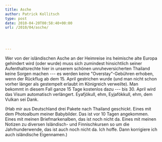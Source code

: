 ```yaml
---
title: Asche
author: Patrick Kollitsch
type: post
date: 2010-04-20T00:58:40+00:00
url: /2010/04/asche/




---
```

Wer von der isländischen Asche an der Heimreise ins heimische alte Europa gehindert wird (oder wurde) muss sich zumindest hinsichtlich seiner Aufenthaltsrechte hier in unserem schönen unruheversicherten Thailand keine Sorgen machen --- es werden keine "Overstay"-Gebühren erhoben, wenn der Rückflug ab dem 15. April gestrichen wurde (und man nicht schon vorher länger als gestempelt erlaubt im Königreich verweilte). Man bekommt in diesem Fall ganze 15 Tage kostenlos dazu --- bis 30. April wird das Visum automatisch verlängert. Eyafjökull, ehm, Eyjafökkull, ehm, dem Vulkan sei Dank. 

(Hab mir aus Deutschland drei Pakete nach Thailand geschickt. Eines mit dem Photoalbum meiner Babybilder. Das ist vor 10 Tagen angekommen. Eines mit meinen Briefmarkenalben, das ist noch nicht da. Eines mit meinen Notizen zu diversen Isländisch- und Finnischkursen so um die Jahrhunderwende, das ist auch noch nicht da. Ich hoffe. Dann korrigiere ich auch isländische Eigennamen.)